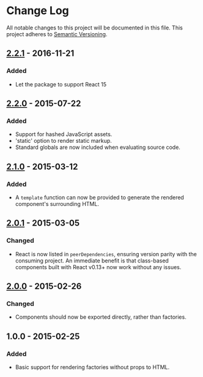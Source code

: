 # Change Log
All notable changes to this project will be documented in this file.
This project adheres to [Semantic Versioning](http://semver.org/).

## [2.2.1] - 2016-11-21
### Added
- Let the package to support React 15

## [2.2.0] - 2015-07-22
### Added
- Support for hashed JavaScript assets.
- 'static' option to render static markup.
- Standard globals are now included when evaluating source code.

## [2.1.0] - 2015-03-12
### Added
- A `template` function can now be provided to generate the rendered component's surrounding HTML.

## [2.0.1] - 2015-03-05
### Changed
- React is now listed in `peerDependencies`, ensuring version parity with the consuming project. An immediate benefit is that class-based components built with React v0.13+ now work without any issues.

## [2.0.0] - 2015-02-26
### Changed
- Components should now be exported directly, rather than factories.

## 1.0.0 - 2015-02-25
### Added
- Basic support for rendering factories without props to HTML.

[2.2.1]: https://github.com/bangwu/react-to-html-webpack-plugin/compare/v2.2.0...V2.2.1
[2.2.0]: https://github.com/bangwu/react-to-html-webpack-plugin/compare/v2.1.0...v2.2.0
[2.1.0]: https://github.com/bangwu/react-to-html-webpack-plugin/compare/v2.0.1...v2.1.0
[2.0.1]: https://github.com/bangwu/react-to-html-webpack-plugin/compare/v2.0.0...v2.0.1
[2.0.0]: https://github.com/bangwu/react-to-html-webpack-plugin/compare/v1.0.0...v2.0.0
